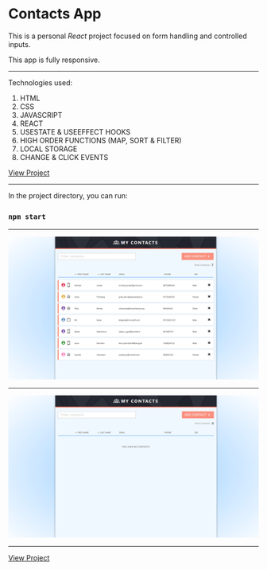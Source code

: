 # Contacts App

This is a personal *React* project focused on form handling and controlled inputs.

This app is fully responsive.

---

Technologies used:

1. HTML 
2. CSS
3. JAVASCRIPT
4. REACT
5. USESTATE & USEEFFECT HOOKS
6. HIGH ORDER FUNCTIONS (MAP, SORT & FILTER)
7. LOCAL STORAGE
8. CHANGE & CLICK EVENTS

[View Project](https://my-contacts-appp.herokuapp.com/)

---

In the project directory, you can run:

### `npm start`

---

![This is an image](./src/assets/preview1.png)

---


![This is an image](./src/assets/preview2.png)

---

[View Project](https://my-contacts-appp.herokuapp.com/)








